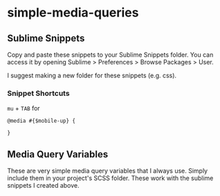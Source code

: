 # simple-media-queries

## Sublime Snippets

Copy and paste these snippets to your Sublime Snippets folder. You can access it by opening Sublime > Preferences > Browse Packages > User.

I suggest making a new folder for these snippets (e.g. css).

### Snippet Shortcuts

`mu` + `TAB` for

```
@media #{$mobile-up} {
  
}
```

## Media Query Variables

These are very simple media query variables that I always use. Simply include them in your project's SCSS folder. These work with the sublime snippets I created above.
